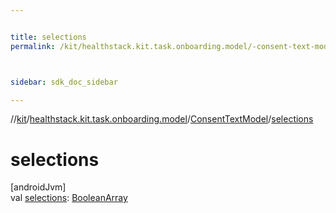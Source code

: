 ```yaml
---


title: selections
permalink: /kit/healthstack.kit.task.onboarding.model/-consent-text-model/selections.html



sidebar: sdk_doc_sidebar

---
```



//[kit](/kit.html)/[healthstack.kit.task.onboarding.model](../index.html)/[ConsentTextModel](index.html)/[selections](selections.html)



# selections



[androidJvm]\
val [selections](selections.html): [BooleanArray](https://kotlinlang.org/api/latest/jvm/stdlib/kotlin/-boolean-array/index.html)






